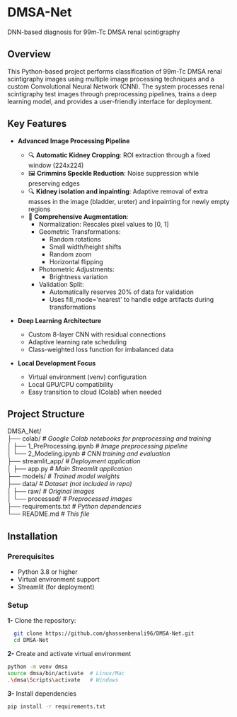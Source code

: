 # DMSA-Net
DNN-based diagnosis for 99m-Tc DMSA renal scintigraphy

## Overview
This Python-based project performs classification of 99m-Tc DMSA renal scintigraphy images using multiple image processing techniques and a custom Convolutional Neural Network (CNN). The system processes renal scintigraphy test images through preprocessing pipelines, trains a deep learning model, and provides a user-friendly interface for deployment.

## Key Features

- **Advanced Image Processing Pipeline**
  - 🔍 **Automatic Kidney Cropping**: ROI extraction through a fixed window (224x224)
  - 🖼️ **Crimmins Speckle Reduction**: Noise suppression while preserving edges
  - 🔍 **Kidney isolation and inpainting**: Adaptive removal of extra masses in the image (bladder, ureter) and inpainting for newly empty regions
  - 🔄 **Comprehensive Augmentation**:
    - Normalization: Rescales pixel values to [0, 1]
    - Geometric Transformations:  
      - Random rotations  
      - Small width/height shifts  
      - Random zoom  
      - Horizontal flipping  
    - Photometric Adjustments:  
      - Brightness variation  
    - Validation Split:  
      - Automatically reserves 20% of data for validation  
      - Uses fill_mode='nearest' to handle edge artifacts during transformations  

- **Deep Learning Architecture**
  - Custom 8-layer CNN with residual connections
  - Adaptive learning rate scheduling
  - Class-weighted loss function for imbalanced data

- **Local Development Focus**
  - Virtual environment (venv) configuration
  - Local GPU/CPU compatibility
  - Easy transition to cloud (Colab) when needed

## Project Structure
DMSA_Net/  
├── colab/            *# Google Colab notebooks for preprocessing and training*  
│   ├── 1_PreProcessing.ipynb     *# Image preprocessing pipeline*  
│   └── 2_Modeling.ipynb    *# CNN training and evaluation*  
├── streamlit_app/              *# Deployment application*  
│   ├── app.py                  *# Main Streamlit application*  
├── models/                     *# Trained model weights*  
├── data/                       *# Dataset (not included in repo)*  
│   ├── raw/                   *# Original images*  
│   └── processed/             *# Preprocessed images*  
├── requirements.txt            *# Python dependencies*  
└── README.md                   *# This file*

## Installation
### Prerequisites
- Python 3.8 or higher
- Virtual environment support
- Streamlit (for deployment)

### Setup 
**1-**  Clone the repository: 

```bash
  git clone https://github.com/ghassenbenali96/DMSA-Net.git
  cd DMSA-Net
```

**2-** Create and activate virtual environment  
```bash
python -m venv dmsa
source dmsa/bin/activate  # Linux/Mac
.\dmsa\Scripts\activate   # Windows
```

**3-** Install dependencies  
```bash
pip install -r requirements.txt
```

